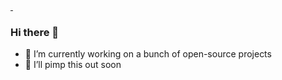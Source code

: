 
<a href="https://komarev.com/ghpvc/?username=bolorundurovj&color=green">&nbsp;</a>

### Hi there 👋
- 🔭 I’m currently working on a bunch of open-source projects
- 🤔 I’ll pimp this out soon

<!--
**bolorundurovj/bolorundurovj** is a ✨ _special_ ✨ repository because its `README.md` (this file) appears on your GitHub profile.



Here are some ideas to get you started:

- 🔭 I’m currently working on ...
- 🌱 I’m currently learning ...
- 👯 I’m looking to collaborate on ...
- 🤔 I’m looking for help with ...
- 💬 Ask me about ...
- 📫 How to reach me: ...
- 😄 Pronouns: ...
- ⚡ Fun fact: ...
-->
